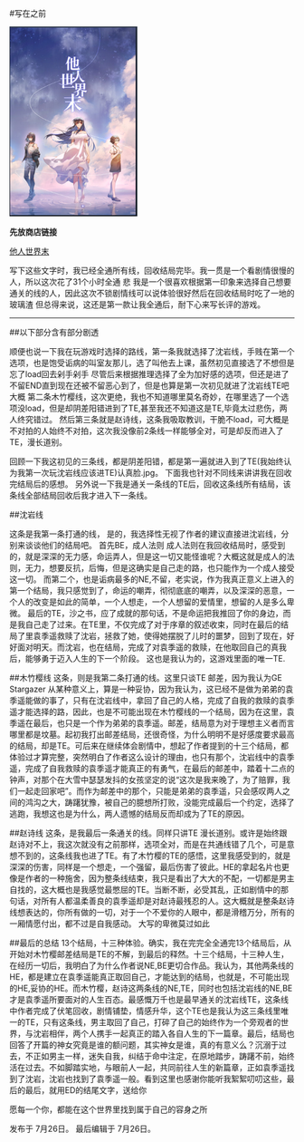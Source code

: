 #写在之前

![img](../ImgResource/他人世界末.png)

**先放商店链接**

[他人世界末](https://store.steampowered.com/app/1225780/_Onlooker/)

写下这些文字时，我已经全通所有线，回收结局完毕。我一贯是一个看剧情很慢的人，所以这次花了31个小时全通 悲
我是一个很喜欢根据第一印象来选择自己想要通关的线的人，因此这次不锁剧情线可以说体验很好然后在回收结局时吃了一地的玻璃渣
但总得来说，这还是第一款让我全通后，耐下心来写长评的游戏。

---
##以下部分含有部分剧透

顺便也说一下我在玩游戏时选择的路线，第一条我就选择了沈岩线，手贱在第一个选项，也是饱受诟病的叫室友那儿，选了叫他去上课，虽然初见直接选了不想但是忘了load回去剁手剁手
尽管后来根据推理选择了全为加好感的选项，但还是进了不留END直到现在还被不留恶心到了，但是也算是第一次初见就进了沈岩线TE吧大概
第二条木竹樱线，这次更绝，我也不知道哪里莫名奇妙，在哪里选了一个选项没load，但是却阴差阳错进到了TE,甚至我还不知道这是TE,毕竟太过悲伤，两人终究错过。
然后第三条就是赵诗线，这条我吸取教训，干脆不load，可大概是不对拍的人始终不对拍，这次我没像前2条线一样能够全对，可是却反而进入了TE，漫长道别。

回顾一下我这初见的三条线，都是阴差阳错，都是第一遍就进入到了TE(我始终认为我第一次玩沈岩线应该进TE)认真脸.jpg。
下面我也针对不同线来讲讲我在回收完结局后的感想。
另外说一下我是通关一条线的TE后，回收这条线所有结局，该条线全部结局回收后我才进入下一条线。

##沈岩线

这条是我第一条打通的线， 是的，我选择性无视了作者的建议直接进沈岩线，分别来谈谈他们的结局吧。
首先BE，成人法则
成人法则在我回收结局时，感受到的，就是深深的无力感，命运弄人，但是这一切又能怪谁呢？大概这就是成人的法则，无力，想要反抗，后悔，但是这确实是自己走的路，也只能作为一个成人接受这一切。
而第二个，也是诟病最多的NE,不留，老实说，作为我真正意义上进入的第一个结局，我只感觉到了，命运的嘲弄，彻彻底底的嘲弄，以及深深的恶意，一个人的改变是如此的简单，一个人想走，一个人想留的爱情里，想留的人是多么卑微。
最后的TE，沙之书，应了成就的那句话，不是命运把我推回了你的身边，而是我自己走了过来。在TE里，不仅完成了对于序章的叙述收束，同时在最后的结局了里袁季遥救赎了沈岩，拯救了她，使得她摆脱了儿时的噩梦，回到了现在，好好面对明天。而沈岩，也在结局，完成了对袁季遥的救赎，在他取回自己的真我后，能够勇于迈入人生的下一个阶段。
这也是我认为的，这游戏里面的唯一TE.

##木竹樱线
这条，则是我第二条打通的线。这里只谈TE 邮差，因为我认为GE Stargazer 从某种意义上，算是一种妥协，因为我认为，这已经不是做为弟弟的袁季遥能做的事了，只有在沈岩线中，拿回了自己的人格，完成了自我的救赎的袁季遥才能选择的路，因此，也是不可能出现在木竹樱线的一个结局，因为在这里，袁季遥在最后，也只是一个作为弟弟的袁季遥。邮差，结局意为对于理想主义者而言哪里都是坟墓。起初我打出邮差结局，还很奇怪，为什么明明不是好感度要求最高的结局，却是TE。可后来在继续体会剧情中，想起了作者提到的十三个结局，都体验过才算完整，突然明白了作者这么设计的理由，也只有那个，沈岩线中的袁季遥，完成了自我救赎的袁季遥才能真正的有勇气，在最后的邮差中，踏着十二点的钟声，对那个在大雪中瑟瑟发抖的女孩坚定的说“这次是我来晚了，为了赔罪，我们一起走回家吧”。而作为邮差中的那个，只能是弟弟的袁季遥，只会感叹两人之间的鸿沟之大，踌躇犹豫，被自己的臆想所打败，没能完成最后一个约定，选择了逃跑，我想这也是为什么，两人遗憾的结局反而却成为了TE的原因。

##赵诗线
这条，是我最后一条通关的线。同样只讲TE 漫长道别。或许是始终跟赵诗对不上，我这次就没有之前那样，选项全对，而是在共通线错了几个，可是意想不到的，这条线我也进了TE。有了木竹樱的TE的感悟，这里我感受到的，就是深深的伤害，同样是一个想走，一个强留，最后伤害了彼此。HE的拿起名片也更像是作者的一种施舍，因为整条线结束，我只是看出了大大的不配，一切都是男主自找的，这大概也是我感觉最憋屈的TE。当断不断，必受其乱，正如剧情中的那句话，对所有人都温柔善良的袁季遥却是对赵诗最残忍的人。这大概就是整条赵诗线想表达的，你所有做的一切，对于一个不爱你的人眼中，都是滑稽万分，所有的一厢情愿付出，都不过是自我感动。
大写的卑微莫过如此

##最后的总结
13个结局，十三种体验。确实，我在完完全全通完13个结局后，从开始对木竹樱邮差结局是TE的不解，到最后的释然。十三个结局，十三种人生，在经历一切后，我明白了为什么作者说NE,BE更切合作品。我认为，其他两条线的HE，都是建立在袁季遥能真正取回自己，才能达到的结局，也就是，不可能出现的HE,妥协的HE。而木竹樱，赵诗这两条线的NE,TE，同时也包括沈岩线的NE,BE才是袁季遥所要面对的人生百态。最感慨万千也是最早通关的沈岩线TE，这条线中作者完成了伏笔回收，剧情铺垫，情感升华，这个TE也是我认为这三条线里唯一的TE，只有这条线，男主取回了自己，打碎了自己的始终作为一个旁观者的世界，与沈岩相伴，两个人携手一起真正的踏入各自人生的下一篇章。最后，结局也回答了开篇的神女究竟是谁的额问题，其实神女是谁，真的有意义么？沉溺于过去，不正如男主一样，迷失自我，纠结于命中注定，在原地踏步，踌躇不前，始终活在过去。不如脚踏实地，与眼前人一起，共同前往人生的新篇章，正如袁季遥找到了沈岩，沈岩也找到了袁季遥一般。看到这里也感谢你能听我絮絮叨叨这些，最后的最后，就用ED的结尾文字，送给你

愿每一个你，都能在这个世界里找到属于自己的容身之所


发布于 7月26日。 最后编辑于 7月26日。
